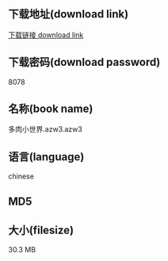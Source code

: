## 下载地址(download link)
[下载链接 download link](https://voluble-croquembouche-d321dc.netlify.app/?s=%E5%A4%9A%E8%82%89%E5%B0%8F%E4%B8%96%E7%95%8C.azw3)

## 下载密码(download password)
8078

## 名称(book name)
多肉小世界.azw3.azw3

## 语言(language)
chinese

## MD5


## 大小(filesize)
30.3 MB
